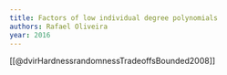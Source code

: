 ```yaml
---
title: Factors of low individual degree polynomials
authors: Rafael Oliveira
year: 2016
---
```


[[@dvirHardnessrandomnessTradeoffsBounded2008]]